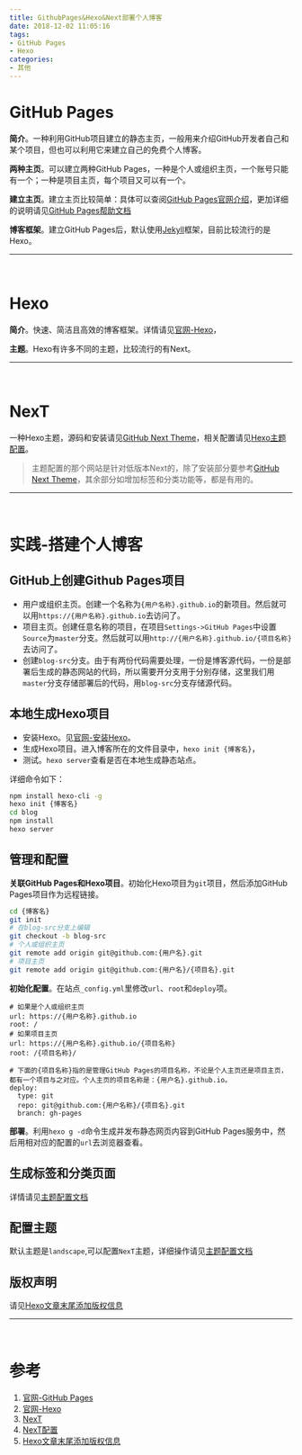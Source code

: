 ```yaml
---
title: GithubPages&Hexo&Next部署个人博客
date: 2018-12-02 11:05:16
tags:
- GitHub Pages
- Hexo
categories:
- 其他
---
```


# GitHub Pages

**简介**。一种利用GitHub项目建立的静态主页，一般用来介绍GitHub开发者自己和某个项目，但也可以利用它来建立自己的免费个人博客。

**两种主页**。可以建立两种GitHub Pages，一种是个人或组织主页，一个账号只能有一个；一种是项目主页，每个项目又可以有一个。

**建立主页**。建立主页比较简单：具体可以查阅[GitHub Pages官网介绍](https://pages.github.com/)，更加详细的说明请见[GitHub Pages帮助文档](https://help.github.com/categories/github-pages-basics/)

**博客框架**。建立GitHub Pages后，默认使用[Jekyll](https://help.github.com/articles/using-jekyll-with-pages)框架，目前比较流行的是Hexo。

---

<br>

# Hexo

**简介**。快速、简洁且高效的博客框架。详情请见[官网-Hexo](https://hexo.io/zh-cn/)，

**主题**。Hexo有许多不同的主题，比较流行的有Next。

---

<br>

# NexT

一种Hexo主题，源码和安装请见[GitHub Next Theme](https://github.com/theme-next/hexo-theme-next)，相关配置请见[Hexo主题配置](http://theme-next.iissnan.com/theme-settings.html#categories-page)。

> 主题配置的那个网站是针对低版本Next的，除了安装部分要参考[GitHub Next Theme](https://github.com/theme-next/hexo-theme-next)，其余部分如增加标签和分类功能等，都是有用的。



---

<br>

# 实践-搭建个人博客

## GitHub上创建Github Pages项目

* 用户或组织主页。创建一个名称为`{用户名称}.github.io`的新项目。然后就可以用`https://{用户名称}.github.io`去访问了。
* 项目主页。创建任意名称的项目，在项目`Settings->GitHub Pages`中设置`Source`为`master`分支。然后就可以用`http://{用户名称}.github.io/{项目名称}`去访问了。
* 创建`blog-src`分支。由于有两份代码需要处理，一份是博客源代码，一份是部署后生成的静态网站的代码，所以需要开分支用于分别存储，这里我们用`master`分支存储部署后的代码，用`blog-src`分支存储源代码。



## 本地生成Hexo项目

* 安装Hexo。见[官网-安装Hexo](https://hexo.io/zh-cn/docs/)。
* 生成Hexo项目。进入博客所在的文件目录中，`hexo init {博客名}`，
* 测试。`hexo server`查看是否在本地生成静态站点。

详细命令如下：

```bash
npm install hexo-cli -g
hexo init {博客名}
cd blog
npm install
hexo server
```



## 管理和配置

**关联GitHub Pages和Hexo项目**。初始化Hexo项目为`git`项目，然后添加GitHub Pages项目作为远程链接。

```bash
cd {博客名}
git init
# 在blog-src分支上编辑
git checkout -b blog-src
# 个人或组织主页
git remote add origin git@github.com:{用户名}.git
# 项目主页
git remote add origin git@github.com:{用户名}/{项目名}.git
```

**初始化配置**。在站点`_config.yml`里修改`url`、`root`和`deploy`项。

```properties
# 如果是个人或组织主页
url: https://{用户名称}.github.io
root: /
# 如果项目主页
url: https://{用户名称}.github.io/{项目名称}
root: /{项目名称}/

# 下面的{项目名称}指的是管理GitHub Pages的项目名称，不论是个人主页还是项目主页，都有一个项目与之对应。个人主页的项目名称是：{用户名}.github.io。
deploy:
  type: git
  repo: git@github.com:{用户名称}/{项目名}.git
  branch: gh-pages
```

**部署**。利用`hexo g -d`命令生成并发布静态网页内容到GitHub Pages服务中，然后用相对应的配置的`url`去浏览器查看。



## 生成标签和分类页面

详情请见[主题配置文档](http://theme-next.iissnan.com/theme-settings.html#tags-page)



## 配置主题

默认主题是`landscape`,可以配置`NexT`主题，详细操作请见[主题配置文档](http://theme-next.iissnan.com/getting-started.html)



## 版权声明

请见[Hexo文章末尾添加版权信息](http://stevenshi.me/2017/05/26/hexo-add-copyright/)



---

<br>

# 参考

1. [官网-GitHub Pages](https://pages.github.com/)
2. [官网-Hexo](https://hexo.io/zh-cn/)
3. [NexT](https://github.com/theme-next/hexo-theme-next)
4. [NexT配置](http://theme-next.iissnan.com/theme-settings.html#categories-page)
5. [Hexo文章末尾添加版权信息](http://stevenshi.me/2017/05/26/hexo-add-copyright/)